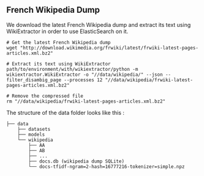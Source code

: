 ## French Wikipedia Dump

We download the latest French Wikipedia dump and extract its text using WikiExtractor in order to use ElasticSearch on it. 

```
# Get the latest French Wikipedia dump
wget "http://download.wikimedia.org/frwiki/latest/frwiki-latest-pages-articles.xml.bz2"

# Extract its text using WikiExtractor
path/to/environment/with/wikiextractor/python -m wikiextractor.WikiExtractor -o "//data/wikipedia/" --json --filter_disambig_page --processes 12 "//data/wikipedia/frwiki-latest-pages-articles.xml.bz2"

# Remove the compressed file
rm "//data/wikipedia/frwiki-latest-pages-articles.xml.bz2"
```

The structure of the data folder looks like this :
```
├── data 
    ├── datasets
    ├── models
    └── wikipedia
        ├── AA
        ├── AB
        ├── ...
        ├── docs.db (wikipedia dump SQLite)
        └── docs-tfidf-ngram=2-hash=16777216-tokenizer=simple.npz
```

